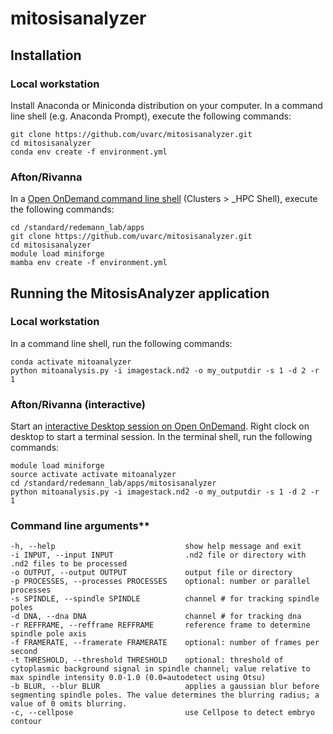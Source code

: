 # mitosisanalyzer

## Installation 

### Local workstation

Install Anaconda or Miniconda distribution on your computer. In a command line shell (e.g. Anaconda Prompt), execute the following commands:

```
git clone https://github.com/uvarc/mitosisanalyzer.git
cd mitosisanalyzer
conda env create -f environment.yml
```

### Afton/Rivanna

In a [Open OnDemand command line shell](https://www.rc.virginia.edu/userinfo/hpc/ood/#the-dashboard) (Clusters > _HPC Shell), execute the following commands:

```
cd /standard/redemann_lab/apps
git clone https://github.com/uvarc/mitosisanalyzer.git
cd mitosisanalyzer
module load miniforge
mamba env create -f environment.yml
```

## Running the MitosisAnalyzer application

### Local workstation

In a command line shell, run the following commands:
```
conda activate mitoanalyzer
python mitoanalysis.py -i imagestack.nd2 -o my_outputdir -s 1 -d 2 -r 1
```

### Afton/Rivanna (interactive)

Start an [interactive Desktop session on Open OnDemand](https://www.rc.virginia.edu/userinfo/hpc/ood/desktop/). Right clock on desktop to start a terminal session. In the terminal shell, run the following commands:
```
module load miniforge
source activate activate mitoanalyzer
cd /standard/redemann_lab/apps/mitosisanalyzer
python mitoanalysis.py -i imagestack.nd2 -o my_outputdir -s 1 -d 2 -r 1
```

### Command line arguments**

    -h, --help                             show help message and exit
    -i INPUT, --input INPUT                .nd2 file or directory with .nd2 files to be processed
    -o OUTPUT, --output OUTPUT             output file or directory
    -p PROCESSES, --processes PROCESSES    optional: number or parallel processes
    -s SPINDLE, --spindle SPINDLE          channel # for tracking spindle poles
    -d DNA, --dna DNA                      channel # for tracking dna
    -r REFFRAME, --refframe REFFRAME       reference frame to determine spindle pole axis
    -f FRAMERATE, --framerate FRAMERATE    optional: number of frames per second
    -t THRESHOLD, --threshold THRESHOLD    optional: threshold of cytoplasmic background signal in spindle channel; value relative to max spindle intensity 0.0-1.0 (0.0=autodetect using Otsu)
    -b BLUR, --blur BLUR                   applies a gaussian blur before segmenting spindle poles. The value determines the blurring radius; a value of 0 omits blurring.
    -c, --cellpose                         use Cellpose to detect embryo contour
